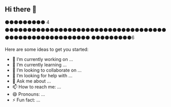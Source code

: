 ## Hi there 👋


:black_circle::black_circle::black_circle::black_circle::black_circle::black_circle::black_circle::black_circle::black_circle: 4
:black_circle::black_circle::black_circle::black_circle::black_circle::black_circle::black_circle::black_circle::black_circle::black_circle::black_circle::black_circle::black_circle::black_circle::black_circle::black_circle::black_circle::black_circle::black_circle::black_circle::black_circle::black_circle::black_circle::black_circle::black_circle::black_circle::black_circle::black_circle::black_circle::black_circle::black_circle::black_circle::black_circle::black_circle::black_circle::black_circle::black_circle::black_circle::black_circle::black_circle::black_circle::black_circle::black_circle::black_circle::black_circle::black_circle::black_circle::black_circle::black_circle::black_circle::black_circle::black_circle::black_circle::black_circle::black_circle:
:black_circle::black_circle::black_circle::black_circle::black_circle::black_circle::black_circle::black_circle::black_circle:6

Here are some ideas to get you started:

- 🔭 I’m currently working on ...
- 🌱 I’m currently learning ...
- 👯 I’m looking to collaborate on ...
- 🤔 I’m looking for help with ...
- 💬 Ask me about ...
- 📫 How to reach me: ...
- 😄 Pronouns: ...
- ⚡ Fun fact: ...
